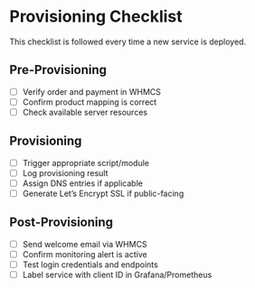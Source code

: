 # Provisioning Checklist

This checklist is followed every time a new service is deployed.

## Pre-Provisioning

- [ ] Verify order and payment in WHMCS
- [ ] Confirm product mapping is correct
- [ ] Check available server resources

## Provisioning

- [ ] Trigger appropriate script/module
- [ ] Log provisioning result
- [ ] Assign DNS entries if applicable
- [ ] Generate Let’s Encrypt SSL if public-facing

## Post-Provisioning

- [ ] Send welcome email via WHMCS
- [ ] Confirm monitoring alert is active
- [ ] Test login credentials and endpoints
- [ ] Label service with client ID in Grafana/Prometheus
